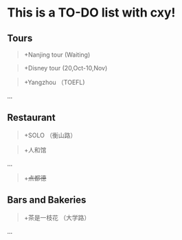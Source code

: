 # This is a TO-DO list with cxy!
## Tours
>+Nanjing tour (Waiting)

>+Disney tour (20,Oct-10,Nov)

>+Yangzhou （TOEFL)

...
## Restaurant
>+SOLO （衡山路）

>+人和馆 

...
>+~~点都德~~
## Bars and Bakeries
>+茶是一枝花 （大学路）

...
